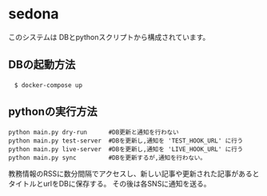 # sedona

このシステムは DBとpythonスクリプトから構成されています。

## DBの起動方法

`　$ docker-compose up 　`

## pythonの実行方法

```buildoutcfg
python main.py dry-run      #DB更新と通知を行わない
python main.py test-server  #DBを更新し,通知を 'TEST_HOOK_URL' に行う
python main.py live-server  #DBを更新し,通知を 'LIVE_HOOK_URL' に行う
python main.py sync         #DBを更新するが,通知を行わない。
```


教務情報のRSSに数分間隔でアクセスし、新しい記事や更新された記事があるとタイトルとurlをDBに保存する。
その後は各SNSに通知を送る。

